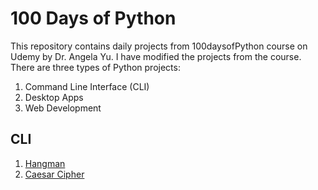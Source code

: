# 100 Days of Python
This repository contains daily projects from 100daysofPython course on Udemy by Dr. Angela Yu. I have modified the projects from the course.
There are three types of Python projects:
1. Command Line Interface (CLI)
2. Desktop Apps
3. Web Development

## CLI
1. [Hangman](https://github.com/Garuda-RSG/100daysofpython/tree/master/CLI/Hangman)
2. [Caesar Cipher](https://github.com/Garuda-RSG/100daysofpython/tree/master/CLI/Caesar-cipher)
